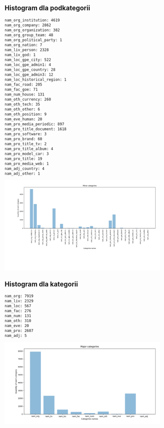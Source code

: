 ## Histogram dla podkategorii

```
nam_org_institution: 4619
nam_org_company: 2862
nam_org_organization: 382
nam_org_group_team: 48
nam_org_political_party: 1
nam_org_nation: 7
nam_liv_person: 2328
nam_liv_god: 1
nam_loc_gpe_city: 522
nam_loc_gpe_admin1: 4
nam_loc_gpe_country: 28
nam_loc_gpe_admin3: 12
nam_loc_historical_region: 1
nam_fac_road: 205
nam_fac_goe: 71
nam_num_house: 131
nam_oth_currency: 260
nam_oth_tech: 35
nam_oth_other: 6
nam_oth_position: 9
nam_eve_human: 20
nam_pro_media_periodic: 897
nam_pro_title_document: 1618
nam_pro_software: 3
nam_pro_brand: 60
nam_pro_title_tv: 2
nam_pro_title_album: 4
nam_pro_model_car: 3
nam_pro_title: 19
nam_pro_media_web: 1
nam_adj_country: 4
nam_adj_other: 1
```

![Histogram w pliku hist.png](./minor_hist.png)


## Histogram dla kategorii

```
nam_org: 7919
nam_liv: 2329
nam_loc: 567
nam_fac: 276
nam_num: 131
nam_oth: 310
nam_eve: 20
nam_pro: 2607
nam_adj: 5
```

![Histogram w pliku hist.png](./major_hist.png)

